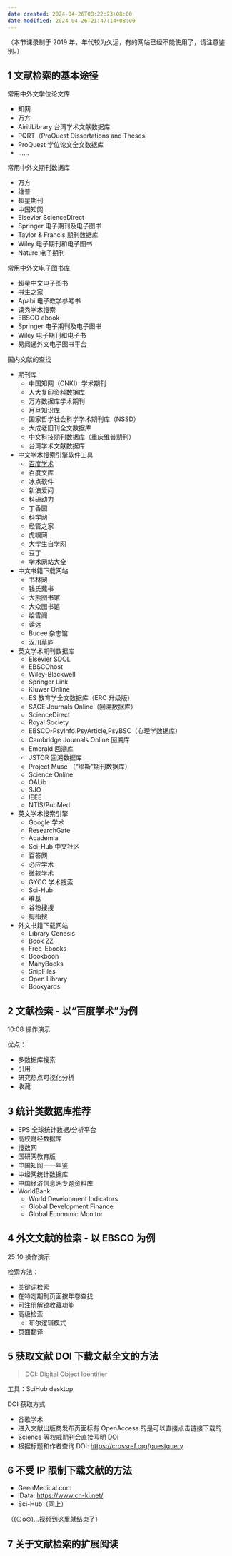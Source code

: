 ```yaml
---
date created: 2024-04-26T08:22:23+08:00
date modified: 2024-04-26T21:47:14+08:00
---
```

（本节课录制于 2019 年，年代较为久远，有的网站已经不能使用了，请注意鉴别。）

## 1 文献检索的基本途径

常用中外文学位论文库
- 知网
- 万方
- AiritiLibrary 台湾学术文献数据库
- PQRT（ProQuest Dissertations and Theses
- ProQuest 学位论文全文数据库
- ......

常用中外文期刊数据库
- 万方
- 维普
- 超星期刊
- 中国知网
- Elsevier ScienceDirect
- Springer 电子期刊及电子图书
- Taylor & Francis 期刊数据库
- Wiley 电子期刊和电子图书
- Nature 电子期刊

常用中外文电子图书库
- 超星中文电子图书
- 书生之家
- Apabi 电子教学参考书
- 读秀学术搜索
- EBSCO ebook
- Springer 电子期刊及电子图书
- Wiley 电子期刊和电子书
- 易阅通外文电子图书平台

国内文献的查找

- 期刊库
	- 中国知网（CNKI）学术期刊
	- 人大复印资料数据库
	- 万方数据库学术期刊
	- 月旦知识库
	- 国家哲学社会科学学术期刊库（NSSD）
	- 大成老旧刊全文数据库
	- 中文科技期刊数据库（重庆维普期刊）
	- 台湾学术文献数据库
- 中文学术搜索引擎软件工具
	- [百度学术](https://xueshu.baidu.com/)
	- 百度文库
	- 冰点软件
	- 新浪爱问
	- 科研动力
	- 丁香园
	- 科学网
	- 经管之家
	- 虎嗅网
	- 大学生自学网
	- 豆丁
	- 学术网站大全
- 中文书籍下载网站
	- 书林网
	- 钱氏藏书
	- 大熊图书馆
	- 大众图书馆
	- 绘雪阁
	- 读远
	- Bucee 杂志馆
	- 汉川草庐
- 英文学术期刊数据库
	- Elsevier SDOL
	- EBSCOhost
	- Wiley-Blackwell
	- Springer Link
	- Kluwer Online
	- ES 教育学全文数据库（ERC 升级版）
	- SAGE Journals Online（回溯数据库）
	- ScienceDirect
	- Royal Society
	- EBSCO-PsyInfo.PsyArticle,PsyBSC（心理学数据库）
	- Cambridge Journals Online 回溯库
	- Emerald 回溯库
	- JSTOR 回溯数据库
	- Project Muse （“缪斯”期刊数据库）
	- Science Online
	- OALib
	- SJO
	- IEEE
	- NTIS/PubMed
- 英文学术搜索引擎
	- Google 学术
	- ResearchGate
	- Academia
	- Sci-Hub 中文社区
	- 百答网
	- 必应学术
	- 微软学术
	- GYCC 学术搜索
	- Sci-Hub
	- 维基
	- 谷粉搜搜
	- 拇指搜
- 外文书籍下载网站
	- Library Genesis
	- Book ZZ
	- Free-Ebooks
	- Bookboon
	- ManyBooks
	- SnipFiles
	- Open Library
	- Bookyards

## 2 文献检索 - 以“百度学术”为例

10:08 操作演示

优点：
- 多数据库搜索
- 引用
- 研究热点可视化分析
- 收藏

## 3 统计类数据库推荐

- EPS 全球统计数据/分析平台
- 高校财经数据库
- 搜数网
- 国研网教育版
- 中国知网——年鉴
- 中经网统计数据库
- 中国经济信息网专题资料库
- WorldBank
	- World Development Indicators
	- Global Development Finance
	- Global Economic Monitor

## 4 外文文献的检索 - 以 EBSCO 为例

25:10 操作演示

检索方法：
- 关键词检索
- 在特定期刊页面按年卷查找
- 可注册解锁收藏功能
- 高级检索
	- 布尔逻辑模式
- 页面翻译

## 5 获取文献 DOI 下载文献全文的方法

> DOI: Digital Object Identifier

工具：SciHub desktop

DOI 获取方式
- 谷歌学术
- 进入文献出版商发布页面标有 OpenAccess 的是可以直接点击链接下载的
- Science 等权威期刊会直接写明 DOI
- 根据标题和作者查询 DOI: https://crossref.org/guestquery

## 6 不受 IP 限制下载文献的方法

- GeenMedical.com
- iData: https://www.cn-ki.net/
- Sci-Hub（同上）

（(⊙o⊙)…视频到这里就结束了）

## 7 关于文献检索的扩展阅读